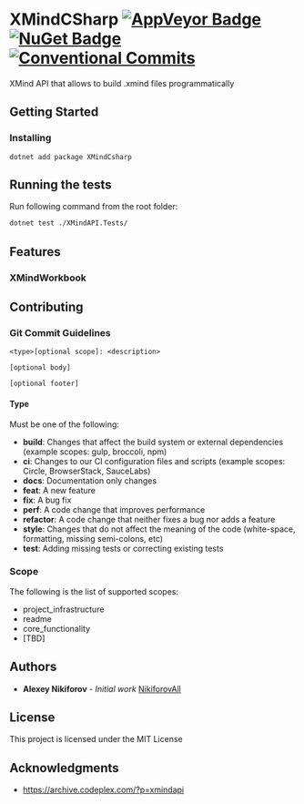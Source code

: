 # XMindCSharp [![AppVeyor Badge](https://ci.appveyor.com/api/projects/status/xtmsp1i4ot8j6tbs?svg=true)](https://ci.appveyor.com/project/NikiforovAll/xmindcsharp/branch/master) [![NuGet Badge](https://buildstats.info/nuget/xmindcsharp)](https://www.nuget.org/packages/xmindcsharp/) [![Conventional Commits](https://img.shields.io/badge/Conventional%20Commits-1.0.0-yellow.svg)](https://conventionalcommits.org)

XMind API that allows to build .xmind files programmatically

## Getting Started

### Installing

```
dotnet add package XMindCsharp
```

## Running the tests

Run following command from the root folder:
```bash
dotnet test ./XMindAPI.Tests/
```

## Features

### XMindWorkbook

## Contributing

### Git Commit Guidelines

```
<type>[optional scope]: <description>

[optional body]

[optional footer]
```

#### Type

Must be one of the following:

* **build**: Changes that affect the build system or external dependencies (example scopes: gulp, broccoli, npm)
* **ci**: Changes to our CI configuration files and scripts (example scopes: Circle, BrowserStack, SauceLabs)
* **docs**: Documentation only changes
* **feat**: A new feature
* **fix**: A bug fix
* **perf**: A code change that improves performance
* **refactor**: A code change that neither fixes a bug nor adds a feature
* **style**: Changes that do not affect the meaning of the code (white-space, formatting, missing semi-colons, etc)
* **test**: Adding missing tests or correcting existing tests

### Scope

The following is the list of supported scopes:

* project_infrastructure
* readme
* core_functionality
* [TBD]

## Authors

* **Alexey Nikiforov** - *Initial work*  [NikiforovAll](https://github.com/NikiforovAll)

## License

This project is licensed under the MIT License

## Acknowledgments

* <https://archive.codeplex.com/?p=xmindapi>